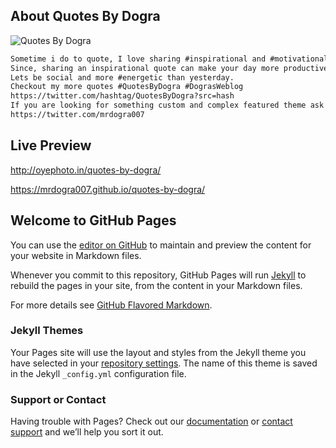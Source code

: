 ## About Quotes By Dogra
![Quotes By Dogra](http://cloud.oyephoto.in/quotes-by-dogra/logo-icons/120.png)

```markdown
Sometime i do to quote, I love sharing #inspirational and #motivational quotes. 
Since, sharing an inspirational quote can make your day more productive and great. 
Lets be social and more #energetic than yesterday. 
Checkout my more quotes #QuotesByDogra #DograsWeblog 
https://twitter.com/hashtag/QuotesByDogra?src=hash
If you are looking for something custom and complex featured theme ask me! 
https://twitter.com/mrdogra007
```

## Live Preview
http://oyephoto.in/quotes-by-dogra/

https://mrdogra007.github.io/quotes-by-dogra/


## Welcome to GitHub Pages

You can use the [editor on GitHub](https://github.com/mrdogra007/quotes-by-dogra/edit/master/README.md) to maintain and preview the content for your website in Markdown files.

Whenever you commit to this repository, GitHub Pages will run [Jekyll](https://jekyllrb.com/) to rebuild the pages in your site, from the content in your Markdown files.

For more details see [GitHub Flavored Markdown](https://guides.github.com/features/mastering-markdown/).

### Jekyll Themes

Your Pages site will use the layout and styles from the Jekyll theme you have selected in your [repository settings](https://github.com/mrdogra007/quotes-by-dogra/settings). The name of this theme is saved in the Jekyll `_config.yml` configuration file.

### Support or Contact

Having trouble with Pages? Check out our [documentation](https://help.github.com/categories/github-pages-basics/) or [contact support](https://github.com/contact) and we’ll help you sort it out.
